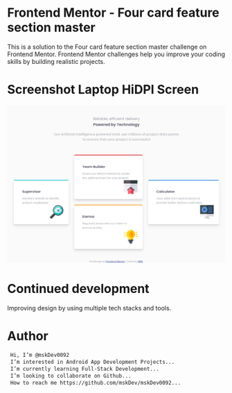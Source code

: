 # Frontend Mentor - Four card feature section master
This is a solution to the Four card feature section master challenge on Frontend Mentor. Frontend Mentor challenges help you improve your coding skills by building realistic projects.

# Screenshot Laptop HiDPI Screen
![image](https://github.com/mskDev0092/four-card-feature-section-master/blob/main/Frontend%20Mentor%20Four%20card%20feature%20section.png)

# Continued development

Improving design by using multiple tech stacks and tools.

# Author

     Hi, I’m @mskDev0092
     I’m interested in Android App Development Projects...
     I’m currently learning Full-Stack Development...
     I’m looking to collaborate on Github...
     How to reach me https://github.com/mskDev/mskDev0092...
